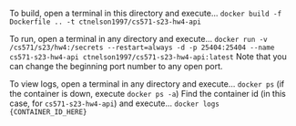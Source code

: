 To build, open a terminal in this directory and execute...
`docker build -f Dockerfile .. -t ctnelson1997/cs571-s23-hw4-api`

To run, open a terminal in any directory and execute...
`docker run -v /cs571/s23/hw4:/secrets --restart=always -d -p 25404:25404 --name cs571-s23-hw4-api ctnelson1997/cs571-s23-hw4-api:latest`
Note that you can change the beginning port number to any open port.

To view logs, open a terminal in any directory and execute...
`docker ps` (if the container is down, execute `docker ps -a`)
Find the container id (in this case, for `cs571-s23-hw4-api`) and execute...
`docker logs {CONTAINER_ID_HERE}`